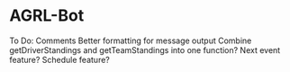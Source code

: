 # AGRL-Bot
To Do:
Comments
Better formatting for message output
Combine getDriverStandings and getTeamStandings into one function?
Next event feature?
Schedule feature?
